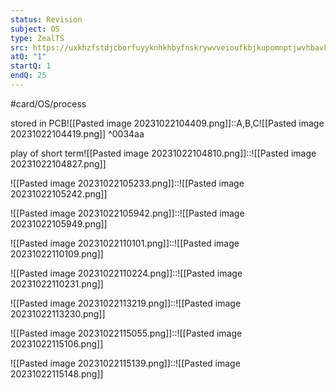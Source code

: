 ```yaml
---
status: Revision
subject: OS
type: ZealTS
src: https://uxkhzfstdjcborfuyyknhkhbyfnskrywvveioufkbjkupomnptjwvhbavkysuhi.vercel.app/solution.html?testId=6285ec386a69976a898c3c9a&test_id=26
atQ: "1"
startQ: 1
endQ: 25
---
```

#card/OS/process 

stored in PCB![[Pasted image 20231022104409.png]]::A,B,C![[Pasted image 20231022104419.png]] ^0034aa <!--SR:!2023-11-15,16,290-->

play of short term![[Pasted image 20231022104810.png]]::![[Pasted image 20231022104827.png]] <!--SR:!2023-12-02,21,270-->

![[Pasted image 20231022105233.png]]::![[Pasted image 20231022105242.png]] <!--SR:!2023-11-14,15,290-->

![[Pasted image 20231022105942.png]]::![[Pasted image 20231022105949.png]] <!--SR:!2023-11-13,14,290-->


![[Pasted image 20231022110101.png]]::![[Pasted image 20231022110109.png]] <!--SR:!2023-11-13,14,290-->


![[Pasted image 20231022110224.png]]::![[Pasted image 20231022110231.png]] <!--SR:!2023-11-18,7,230-->


![[Pasted image 20231022113219.png]]::![[Pasted image 20231022113230.png]] <!--SR:!2023-11-17,6,250-->

![[Pasted image 20231022115055.png]]::![[Pasted image 20231022115106.png]] <!--SR:!2023-11-15,16,290-->


![[Pasted image 20231022115139.png]]::![[Pasted image 20231022115148.png]] <!--SR:!2023-11-17,16,290-->

